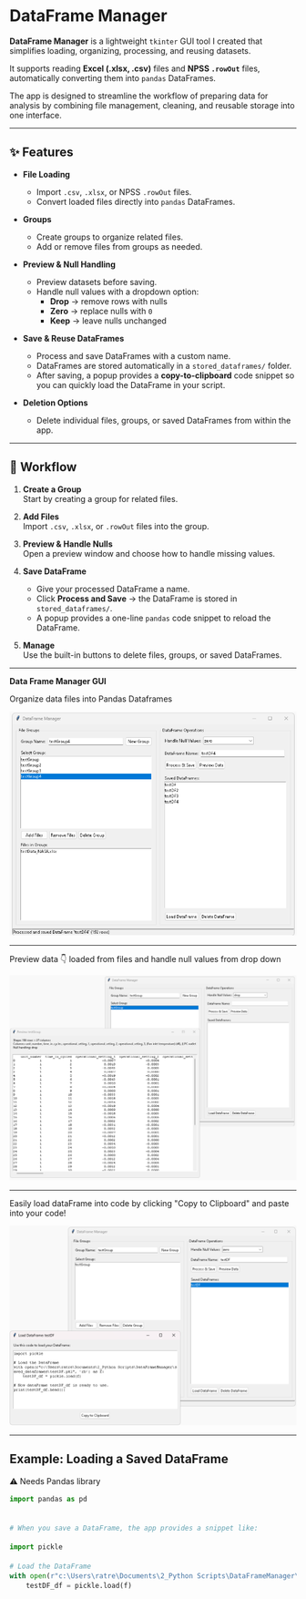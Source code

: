 # DataFrame Manager

**DataFrame Manager** is a lightweight `tkinter` GUI tool I created that simplifies loading, organizing, processing, and reusing datasets. 


It supports reading **Excel (.xlsx, .csv)** files and **NPSS `.rowOut`** files, automatically converting them into `pandas` DataFrames.  

The app is designed to streamline the workflow of preparing data for analysis by combining file management, cleaning, and reusable storage into one interface.

---

## ✨ Features

- **File Loading**
  - Import `.csv`, `.xlsx`, or NPSS `.rowOut` files.
  - Convert loaded files directly into `pandas` DataFrames.

- **Groups**
  - Create groups to organize related files.
  - Add or remove files from groups as needed.

- **Preview & Null Handling**
  - Preview datasets before saving.
  - Handle null values with a dropdown option:
    - **Drop** → remove rows with nulls  
    - **Zero** → replace nulls with `0`  
    - **Keep** → leave nulls unchanged  

- **Save & Reuse DataFrames**
  - Process and save DataFrames with a custom name.
  - DataFrames are stored automatically in a `stored_dataframes/` folder.
  - After saving, a popup provides a **copy-to-clipboard** code snippet so you can quickly load the DataFrame in your script.

- **Deletion Options**
  - Delete individual files, groups, or saved DataFrames from within the app.

---

## 🚀 Workflow

1. **Create a Group**  
   Start by creating a group for related files.  

2. **Add Files**  
   Import `.csv`, `.xlsx`, or `.rowOut` files into the group.  

3. **Preview & Handle Nulls**  
   Open a preview window and choose how to handle missing values.  

4. **Save DataFrame**  
   - Give your processed DataFrame a name.  
   - Click **Process and Save** → the DataFrame is stored in `stored_dataframes/`.  
   - A popup provides a one-line `pandas` code snippet to reload the DataFrame.  

5. **Manage**  
   Use the built-in buttons to delete files, groups, or saved DataFrames.  

---
**Data Frame Manager GUI**

Organize data files into Pandas Dataframes
<p align="left">
  <img src="images/dataframemanager2.png" alt="Main Window" width="600">
</p>

---
Preview data 👇 loaded from files and handle null values from drop down
<p align="left">
  <img src="images/preview.png" alt="Main Window" width="600">
</p>

---
Easily load dataFrame into code by clicking "Copy to Clipboard" and paste into your code! 
<p align="left">
  <img src="images/load.png" alt="Main Window" width="600">
</p>

---
## Example: Loading a Saved DataFrame
⚠️ Needs Pandas library


```python
import pandas as pd


# When you save a DataFrame, the app provides a snippet like:

import pickle

# Load the DataFrame
with open(r"c:\Users\ratre\Documents\2_Python Scripts\DataFrameManager\saved_dataframes\testDF.pkl", 'rb') as f:
    testDF_df = pickle.load(f)
